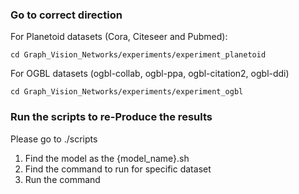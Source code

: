 ### Go to correct direction
For Planetoid datasets (Cora, Citeseer and Pubmed):
~~~
cd Graph_Vision_Networks/experiments/experiment_planetoid
~~~
For OGBL datasets (ogbl-collab, ogbl-ppa, ogbl-citation2, ogbl-ddi)
~~~
cd Graph_Vision_Networks/experiments/experiment_ogbl
~~~
### Run the scripts to re-Produce the results
Please go to ./scripts
1. Find the model as the  {model_name}.sh
2. Find the command to run for specific dataset
3. Run the command